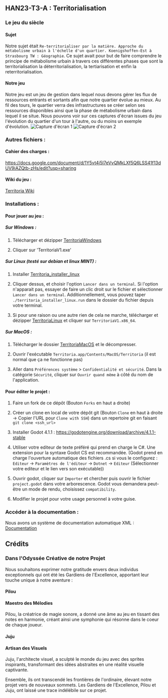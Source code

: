 ## HAN23-T3-A : Territorialisation

### Le jeu du siècle

#### Sujet

Notre sujet était `Re-territorialiser par la matière. Approche du métabolisme urbain à l'échelle d'un quartier. Koenigshoffen-Est à Strasbourg TW : Géographie`.
Ce sujet avait pour but de faire comprendre le principe de métabolisme urbain à travers ces différentes phases que sont la territorialisation la déterritorialisation, la tertiarisation et enfin la reterritorialisation.

#### Notre jeu

Notre jeu est un jeu de gestion dans lequel nous devons gérer les flux de ressources entrants et sortants afin que notre quartier évolue au mieux. Au fil des tours, le quartier verra des infrastructures se créer selon ses ressources disponibles ainsi que la phase de métabolisme urbain dans lequel il se situe.
Nous pouvons voir sur ces captures d'écran issues du jeu l'évolution du quartier d'un tour à l'autre, ou du moins un exemple d'évolution.
![Capture d'écran 1](screens/ScreenInGame1.png "Quartier au tour 10")
![Capture d'écran 2](screens/ScreenInGame2.png "Quartier au tour 11")

### Autres fichiers :

#### Cahier des charges :

https://docs.google.com/document/d/1Y5vt4j5I7eVvQMkLXf5Q6LSS41f13dUV9iAZQtb-zHs/edit?usp=sharing

#### Wiki du jeu :

[Territoria Wiki](wikiDescription.md)

### Installations :

#### Pour jouer au jeu :

##### Sur Windows :

1. Télécharger et dézipper [TerritoriaWindows](download/Windows/territoriaWindows.zip)

2. Cliquer sur 'TerritoriaV1.exe'

##### Sur Linux (testé sur debian et linux MINT) :

1. Installer [Territoria_installer_linux](download/Linux/territoria_installer_linux.run)

2. Cliquer dessus, et choisir l'option `Lancer dans un terminal`. Si l'option n'apparait pas, essayer de faire un clic droit sur le fichier et sélectionner `Lancer dans un terminal`. Additionnellement, vous pouvez taper `./territoria_installer_linux.run` dans le dossier du fichier depuis votre terminal.

3. Si pour une raison ou une autre rien de cela ne marche, télécharger et dézipper [TerritoriaLinux](download/Linux/territoriaLinux.zip)
et cliquer sur `TerritoriaV1.x86_64`.

##### Sur MacOS :

1. Télécharger le dossier [TerritoriaMacOS](download/MacOS/TerritoriaMacOS.zip) et le décompresser.

2. Ouvrir l'exécutable `Territoria.app/Contents/MacOS/Territoria` (il est normal que ça ne fonctionne pas)

3. Aller dans `Préférences système` > `Confidentialité et sécurité`. Dans la catégorie `Sécurité`, cliquer sur `Ouvrir quand même` à côté du nom de l'application.

#### Pour éditer le projet :

1. Faire un fork de ce dépôt (Bouton `Forks` en haut a droite)

2. Créer un clone en local de votre dépôt git (Bouton `Clone` en haut à droite -> Copier l'URL pour `Clone with SSH`)
dans un repertoire git en faisant `git clone <ssh_url>`

3. Installer Godot 4.1.1 : https://godotengine.org/download/archive/4.1.1-stable

4. Utiliser votre editeur de texte préféré qui prend en charge le C#. Une extension pour la syntaxe Godot CS est recommandée.
(Godot prend en charge l'ouverture automatique des fichiers .cs si vous le configurez :
`Editeur` -> `Paramètres de l'éditeur` -> `Dotnet` -> `Editeur` (Sélectionner votre editeur et le lien vers son exécutable))

5. Ouvrir godot, cliquer sur `Importer` et chercher puis ouvrir le fichier `project.godot` dans votre arborescence.
Godot vous demandera peut-être un mode de rendu, choisissez `compatibility`.

6. Modifier le projet pour votre usage personnel à votre guise.

### Accéder à la documentation :

Nous avons un système de documentation automatique XML :
[Documentation](TerritoriaV1/bin/Territoria.XML)

## Crédits

### Dans l'Odyssée Créative de notre Projet

Nous souhaitons exprimer notre gratitude envers deux individus exceptionnels qui ont été les Gardiens de l'Excellence, apportant leur touche unique à notre aventure :

#### Pilou
#### Maestro des Mélodies

Pilou, la créatrice de magie sonore, a donné une âme au jeu en tissant des notes en harmonie, créant ainsi une symphonie qui résonne dans le coeur de chaque joueur.

#### Juju
#### Artisan des Visuels

Juju, l'architecte visuel, a sculpté le monde du jeu avec des sprites inspirants, transformant des idées abstraites en une réalité visuelle captivante.

Ensemble, ils ont transcendé les frontières de l'ordinaire, élevant notre projet vers de nouveaux sommets. Les Gardiens de l'Excellence, Pilou et Juju, ont laissé une trace indélébile sur ce projet.
